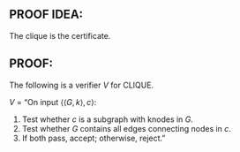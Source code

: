 ## PROOF IDEA:

The clique is the certificate.

## PROOF:

The following is a verifier $V$ for CLIQUE.

$V$ = “On input $⟨⟨G,k⟩,c⟩$:

1. Test whether $c$ is a subgraph with knodes in $G$.
2. Test whether $G$ contains all edges connecting nodes in $c$.
3. If both pass, accept; otherwise, reject.”
